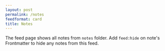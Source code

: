 ```yaml
---
layout: post
permalink: /notes
feedformat: card
title: Notes
---
```


The feed page shows all notes from `notes` folder. Add `feed:hide` on note's Frontmatter to hide any notes from this feed.